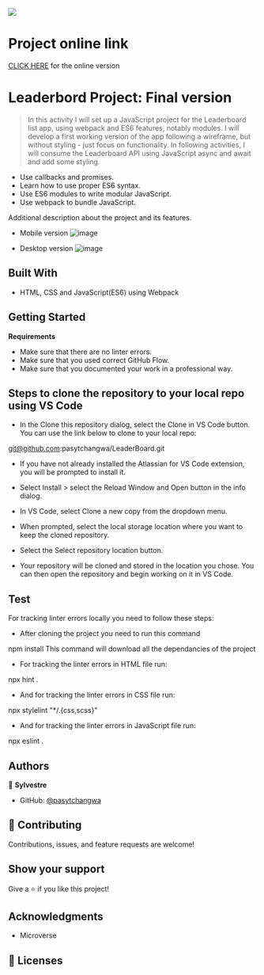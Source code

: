 ![](https://img.shields.io/badge/Microverse-blueviolet)

# Project online link

[CLICK HERE](https://pasytchangwa.github.io/LeaderBoard/) for the online version

# Leaderbord Project: Final version

> In this activity I will set up a JavaScript project for the Leaderboard list app, using webpack and ES6 features, notably modules. I will develop a first working version of the app following a wireframe, but without styling - just focus on functionality. In following activities, I will consume the Leaderboard API using JavaScript async and await and add some styling.
 
- Use callbacks and promises.
- Learn how to use proper ES6 syntax.
- Use ES6 modules to write modular JavaScript.
- Use webpack to bundle JavaScript.

Additional description about the project and its features.
- Mobile version
![image](https://user-images.githubusercontent.com/64914462/128352343-fba56afd-4e34-4581-913a-6393650d3b24.png)

- Desktop version
![image](https://user-images.githubusercontent.com/64914462/128352516-95ef3b29-0133-4866-ba47-bf2c1e1491ad.png)


## Built With

- HTML, CSS and JavaScript(ES6) using Webpack

## Getting Started

**Requirements**

- Make sure that there are no linter errors.
- Make sure that you used correct GitHub Flow.
- Make sure that you documented your work in a professional way.

## Steps to clone the repository to your local repo using VS Code

- In the Clone this repository dialog, select the Clone in VS Code button. You can use the link below to clone to your local repo:

git@github.com:pasytchangwa/LeaderBoard.git

- If you have not already installed the Atlassian for VS Code extension, you will be prompted to install it. 
- Select Install > select the Reload Window and Open button in the info dialog.

- In VS Code, select Clone a new copy from the dropdown menu.

- When prompted, select the local storage location where you want to keep the cloned repository. 

- Select the Select repository location button.

- Your repository will be cloned and stored in the location you chose. You can then open the repository and begin working on it in VS Code.

## Test

For tracking linter errors locally you need to follow these steps:

- After cloning the project you need to run this command

npm install This command will download all the dependancies of the project

- For tracking the linter errors in HTML file run:

npx hint .

- And for tracking the linter errors in CSS file run:

npx stylelint "*/.{css,scss}"

- And for tracking the linter errors in JavaScript file run:

npx eslint .

## Authors

👤 **Sylvestre**

- GitHub: [@pasytchangwa ](https://github.com/pasytchangwa)

## 🤝 Contributing

Contributions, issues, and feature requests are welcome!

## Show your support

Give a ⭐️ if you like this project!

## Acknowledgments

- Microverse

## 📝 Licenses
